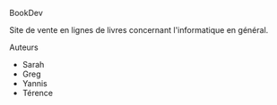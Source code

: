 BookDev

Site de vente en lignes de livres concernant l'informatique en général.

Auteurs

- Sarah
- Greg
- Yannis
- Térence